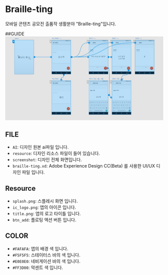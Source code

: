 # Braille-ting

모바일 콘텐츠 공모전 출품작 생활분야 "Braille-ting"입니다.

##GUIDE
![img](GUIDE.JPG)

## FILE

* `AI`: 디자인 원본 ai파일 입니다.
* `resource`: 디자인 리소스 파일이 들어 있습니다.
* `screenshot`: 디자인 전체 화면입니다.
* `braille-ting.xd`: Adobe Experience Design CC(Beta) 를 사용한 UI/UX 디자인 파일 입니다.

## Resource

* `splash.png`: 스플레시 화면 입니다.
* `ic_logo.png`: 앱의 아이콘 입니다.
* `title.png`: 앱의 로고 타이틀 입니다.
* `btn_add`: 플로팅 액션 버튼 입니다.

## COLOR

* `#FAFAFA`: 앱의 배경 색 입니다.
* `#F5F5F5`: 스테이터스 바의 색 입니다.
* `#E0E0E0`: 네비게이션 바의 색 입니다.
* `#FF3D00`: 악센트 색 입니다.

